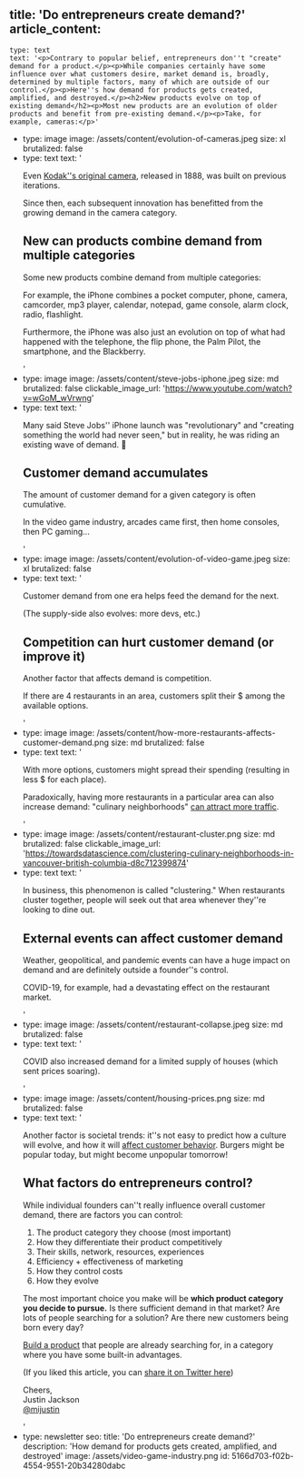 title: 'Do entrepreneurs create demand?'
article_content:
  -
    type: text
    text: '<p>Contrary to popular belief, entrepreneurs don''t "create" demand for a product.</p><p>While companies certainly have some influence over what customers desire, market demand is, broadly, determined by multiple factors, many of which are outside of our control.</p><p>Here''s how demand for products gets created, amplified, and destroyed.</p><h2>New products evolve on top of existing demand</h2><p>Most new products are an evolution of older products and benefit from pre-existing demand.</p><p>Take, for example, cameras:</p>'
  -
    type: image
    image: /assets/content/evolution-of-cameras.jpeg
    size: xl
    brutalized: false
  -
    type: text
    text: '<p>Even <a href="https://www.metmuseum.org/toah/hd/kodk/hd_kodk.htm">Kodak''s original camera</a>, released in 1888, was built on previous iterations.</p><p>Since then, each subsequent innovation has benefitted from the growing demand in the camera category.</p><h2>New can products combine demand from multiple categories</h2><p>Some new products combine demand from multiple categories:</p><p>For example, the iPhone combines a pocket computer, phone, camera, camcorder, mp3 player, calendar, notepad, game console, alarm clock, radio, flashlight.</p><p>Furthermore, the iPhone was also just an evolution on top of what had happened with the telephone, the flip phone, the Palm Pilot, the smartphone, and the Blackberry.</p>'
  -
    type: image
    image: /assets/content/steve-jobs-iphone.jpeg
    size: md
    brutalized: false
    clickable_image_url: 'https://www.youtube.com/watch?v=wGoM_wVrwng'
  -
    type: text
    text: '<p>Many said Steve Jobs'' iPhone launch was "revolutionary" and "creating something the world had never seen," but in reality, he was riding an existing wave of demand. 🌊</p><h2>Customer demand accumulates</h2><p>The amount of customer demand for a given category is often cumulative.</p><p>In the video game industry, arcades came first, then home consoles, then PC gaming...</p>'
  -
    type: image
    image: /assets/content/evolution-of-video-game.jpeg
    size: xl
    brutalized: false
  -
    type: text
    text: '<p>Customer demand from one era helps feed the demand for the next.</p><p>(The supply-side also evolves: more devs, etc.)</p><h2>Competition can hurt customer demand (or improve it)</h2><p>Another factor that affects demand is competition.</p><p>If there are 4 restaurants in an area, customers split their $ among the available options.</p>'
  -
    type: image
    image: /assets/content/how-more-restaurants-affects-customer-demand.png
    size: md
    brutalized: false
  -
    type: text
    text: '<p>With more options, customers might spread their spending (resulting in less $ for each place).</p><p>Paradoxically, having more restaurants in a particular area can also increase demand: "culinary neighborhoods" <a href="https://towardsdatascience.com/clustering-culinary-neighborhoods-in-vancouver-british-columbia-d8c712399874">can attract more traffic</a>.</p>'
  -
    type: image
    image: /assets/content/restaurant-cluster.png
    size: md
    brutalized: false
    clickable_image_url: 'https://towardsdatascience.com/clustering-culinary-neighborhoods-in-vancouver-british-columbia-d8c712399874'
  -
    type: text
    text: '<p>In business, this phenomenon is called "clustering." When restaurants cluster together, people will seek out that area whenever they''re looking to dine out.</p><h2>External events can affect customer demand</h2><p>Weather, geopolitical, and pandemic events can have a huge impact on demand and are definitely outside a founder''s control.</p><p>COVID-19, for example, had a devastating effect on the restaurant market.</p>'
  -
    type: image
    image: /assets/content/restaurant-collapse.jpeg
    size: md
    brutalized: false
  -
    type: text
    text: '<p>COVID also increased demand for a limited supply of houses (which sent prices soaring).</p>'
  -
    type: image
    image: /assets/content/housing-prices.png
    size: md
    brutalized: false
  -
    type: text
    text: '<p>Another factor is societal trends: it''s not easy to predict how a culture will evolve, and how it will <a href="https://www.translatemedia.com/translation-blog/culture-influences-consumer-purchasing-decisions/">affect customer behavior</a>. Burgers might be popular today, but might become unpopular tomorrow!</p><h2>What factors do entrepreneurs control?</h2><p>While individual founders can''t really influence overall customer demand, there are factors you can control:</p><ol><li>The product category they choose (most important)</li><li>How they differentiate their product competitively</li><li>Their skills, network, resources, experiences</li><li>Efficiency + effectiveness of marketing</li><li>How they control costs</li><li>How they evolve</li></ol><p>The most important choice you make will be <strong>which product category you decide to pursue.</strong> Is there sufficient demand in that market? Are lots of people searching for a solution? Are there new customers being born every day?</p><p><a href="https://justinjackson.ca/build">Build a product</a> that people are already searching for, in a category where you have some built-in advantages.</p><p>(If you liked this article, you can <a href="http://twitter.com/share?text=Great%20post%20by%20%40mijustin%3A%20%22Finding%20a%20great%20market%20is%20like%20showing%20up%20to%20a%20good%20party.%22&amp;url=https://justinjackson.ca/party">share it on Twitter here</a>)</p><p>Cheers,<br>Justin Jackson<br><a href="https://twitter.com/mijustin">@mijustin</a></p>'
  -
    type: newsletter
seo:
  title: 'Do entrepreneurs create demand?'
  description: 'How demand for products gets created, amplified, and destroyed'
  image: /assets/video-game-industry.png
id: 5166d703-f02b-4554-9551-20b34280dabc
